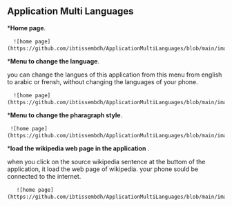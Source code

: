 ## Application Multi Languages
     
 *__Home page__.

      ![home page](https://github.com/ibtissembdh/ApplicationMultiLanguages/blob/main/images/1.png)
     
 *__Menu to change the language__.
 
   you can change the langues of this application from this menu from english to arabic or frensh, without changing the languages of your phone.
   
      ![home page](https://github.com/ibtissembdh/ApplicationMultiLanguages/blob/main/images/2.png)
       
  *__Menu to change the pharagraph style__.
 
     ![home page](https://github.com/ibtissembdh/ApplicationMultiLanguages/blob/main/images/3.png)
       
  *__load the wikipedia web page in the application__ .
  
  when you click on the source wikipedia sentence at the buttom of the application, it load the web page of wikipedia. your phone sould be connected to the internet.
   
       ![home page](https://github.com/ibtissembdh/ApplicationMultiLanguages/blob/main/images/4.png)
     
